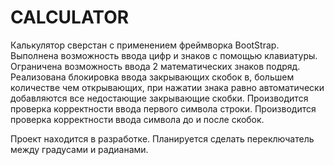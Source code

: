 # CALCULATOR

Калькулятор сверстан с применением фреймворка BootStrap.
Выполнена возможность ввода цифр и знаков с помощью клавиатуры.
Ограничена возможность ввода 2 математических знаков подряд. Реализована блокировка ввода закрывающих скобок в, большем количестве чем открывающих, при нажатии знака равно автоматически добавляются все недостающие закрывающие скобки. Производится проверка корректности ввода первого символа строки. Производится проверка корректности ввода символа до и после скобок.

Проект находится в разработке.
Планируется сделать переключатель между градусами и радианами.
